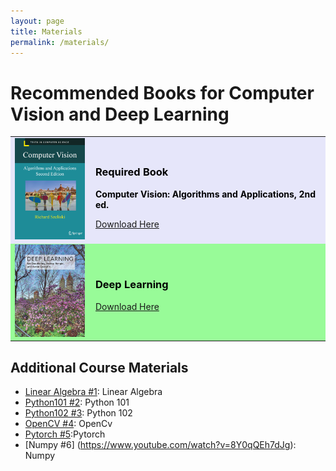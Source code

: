 ```yaml
---
layout: page
title: Materials
permalink: /materials/
---
```

# Recommended Books for Computer Vision and Deep Learning

<table style="border-collapse: collapse; width: 100%;">
  <tr style="background-color: #E6E6FA; color: #000000;">
    <td style="width: 25%;">
      <img src="/_images/computer_vision.png" alt="Computer Vision" style="width: 175px; align: right;">
    </td>
    <td style="padding: 10px;">
      <h3>Required Book</h3>
      <p><strong>Computer Vision: Algorithms and Applications, 2nd ed.</strong></p>
      <a href="https://szeliski.org/Book/download.php/">Download Here</a>
    </td>
  </tr>
  <tr style="background-color: #98FB98; color: #000000;">
    <td style="width: 25%;">
      <img src="/_images/deep_learning.jpg" alt="Deep Learning" style="width: 175px; align: right;">
    </td>
    <td style="padding: 10px;">
      <h3>Deep Learning</h3>
      <p><a href="https://www.deeplearningbook.org/">Download Here</a></p>
    </td>
  </tr>
</table>

## Additional Course Materials

* [Linear Algebra #1](https://www.youtube.com/watch?v=fNk_zzaMoSs&list=PLZHQObOWTQDPD3MizzM2xVFitgF8hE_ab): Linear Algebra
* [Python101 #2](https://www.youtube.com/watch?v=eWRfhZUzrAc): Python 101
* [Python102 #3](https://www.youtube.com/watch?v=HGOBQPFzWKo): Python 102
* [OpenCV #4](https://www.youtube.com/watch?v=oXlwWbU8l2o&t=67s): OpenCv
* [Pytorch #5](https://www.youtube.com/watch?v=IC0_FRiX-sw&list=PL_lsbAsL_o2CTlGHgMxNrKhzP97BaG9ZN):Pytorch
* [Numpy #6]  (https://www.youtube.com/watch?v=8Y0qQEh7dJg): Numpy 